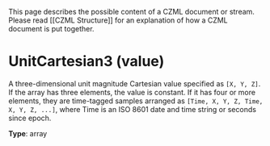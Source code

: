 This page describes the possible content of a CZML document or stream.  Please read [[CZML Structure]] for an explanation of how a CZML document is put together.

# UnitCartesian3 (value)

A three-dimensional unit magnitude Cartesian value specified as `[X, Y, Z]`.  If the array has three elements, the value is constant.  If it has four or more elements, they are time-tagged samples arranged as `[Time, X, Y, Z, Time, X, Y, Z, ...]`, where Time is an ISO 8601 date and time string or seconds since epoch.

**Type**: array

